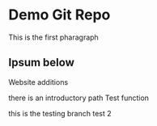 # Demo Git Repo 

This is the first pharagraph 

## Ipsum below 
Website additions

there is an introductory path 
Test function

this is the testing branch
test 2